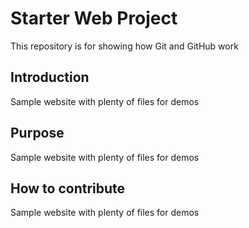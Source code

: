 # Starter Web Project

This repository is for showing how Git and GitHub work

## Introduction

Sample website with plenty of files for demos

## Purpose

Sample website with plenty of files for demos

## How to contribute

Sample website with plenty of files for demos